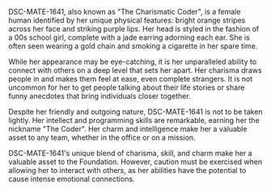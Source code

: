 DSC-MATE-1641, also known as "The Charismatic Coder", is a female human identified by her unique physical features: bright orange stripes across her face and striking purple lips. Her head is styled in the fashion of a 00s school girl, complete with a jade earring adorning each ear. She is often seen wearing a gold chain and smoking a cigarette in her spare time.

While her appearance may be eye-catching, it is her unparalleled ability to connect with others on a deep level that sets her apart. Her charisma draws people in and makes them feel at ease, even complete strangers. It is not uncommon for her to get people talking about their life stories or share funny anecdotes that bring individuals closer together.

Despite her friendly and outgoing nature, DSC-MATE-1641 is not to be taken lightly. Her intellect and programming skills are remarkable, earning her the nickname "The Coder". Her charm and intelligence make her a valuable asset to any team, whether in the office or on a mission.

DSC-MATE-1641's unique blend of charisma, skill, and charm make her a valuable asset to the Foundation. However, caution must be exercised when allowing her to interact with others, as her abilities have the potential to cause intense emotional connections.